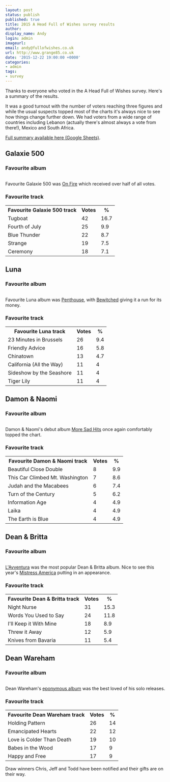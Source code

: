 ```yaml
---
layout: post
status: publish
published: true
title: 2015 A Head Full of Wishes survey results
author:
display_name: Andy
login: admin
imageurl:
email: andy@fullofwishes.co.uk
url: http://www.grange85.co.uk
date: '2015-12-22 19:00:00 +0000'
categories:
- admin
tags:
- survey
---
```

<p class="lead">Thanks to everyone who voted in the A Head Full of Wishes survey. Here's a summary of the results.</p>

<p>It was a good turnout with the number of voters reaching three figures and while the usual suspects topped most of the charts it's always nice to see how things change further down. We had voters from a wide range of countries including Lebanon (actually there's almost always a vote from there!), Mexico and South Africa.</p>

<p><a href="https://docs.google.com/spreadsheets/d/19GhMCRrmVpg7EjDVhPdZDfHF6TbovIYaA_Hk5HIxux8/edit?usp=sharing">Full summary available here (Google Sheets)</a>.</p>

<h2>Galaxie 500</h2>
<h3>Favourite album</h3>
<figure class="caption aligncenter"><img src="https://media.fullofwishes.co.uk/00-misc/survey-2015/survey-2015-galaxie-500.png" alt="" /><figcaption class="caption-text"></figcaption></figure>
<p>Favourite Galaxie 500 was <a href="https://db.fullofwishes.co.uk/galaxie-500/releases/galaxie-500-on-fire/">On Fire</a> which received over half of all votes.</p>
<h3>Favourite track</h3>
<table class="table table-striped">
<tr><th>Favourite Galaxie 500 track</th>	<th>Votes</th>	<th>%</th></tr>
<tr class="success"><td>Tugboat</td>	<td>42</td>	<td>16.7</td></tr>
<tr><td>Fourth of July</td>	<td>25</td>	<td>9.9</td></tr>
<tr><td>Blue Thunder</td>	<td>22</td>	<td>8.7</td></tr>
<tr><td>Strange</td>	<td>19</td>	<td>7.5</td></tr>
<tr><td>Ceremony</td>	<td>18</td>	<td>7.1</td></tr>
</table>
<h2>Luna</h2>
<h3>Favourite album</h3>
<figure class="caption aligncenter"><img src="https://media.fullofwishes.co.uk/00-misc/survey-2015/survey-2015-luna.png" alt="" /><figcaption class="caption-text"></figcaption></figure>
<p>Favourite Luna album was <a href="https://db.fullofwishes.co.uk/luna/releases/luna-penthouse/">Penthouse</a>, with <a href="https://db.fullofwishes.co.uk/luna/releases/luna-bewitched/">Bewitched</a> giving it a run for its money.</p>

<h3>Favourite track</h3>
<table class="table table-striped">
<tr><th>Favourite Luna track</th>	<th>Votes</th>	<th>%</th></tr>
<tr class="success"><td>23 Minutes in Brussels</td>	<td>26</td>	<td>9.4</td></tr>
<tr><td>Friendly Advice</td>	<td>16</td>	<td>5.8</td></tr>
<tr><td>Chinatown</td>	<td>13</td>	<td>4.7</td></tr>
<tr><td>California (All the Way)</td>	<td>11</td>	<td>4</td></tr>
<tr><td>Sideshow by the Seashore</td>	<td>11</td>	<td>4</td></tr>
<tr><td>Tiger Lily</td>	<td>11</td>	<td>4</td></tr>
</table>

<h2>Damon & Naomi</h2>
<h3>Favourite album</h3>
<figure class="caption aligncenter"><img src="https://media.fullofwishes.co.uk/00-misc/survey-2015/survey-2015-damon-and-naomi.png" alt="" /><figcaption class="caption-text"></figcaption></figure>
<p>Damon & Naomi's debut album <a href="https://db.fullofwishes.co.uk/damon-and-naomi/releases/damon-and-naomi-more-sad-hits/">More Sad Hits</a> once again comfortably topped the chart.</p>

<h3>Favourite track</h3>
<table class="table table-striped">
<tr><th>Favourite Damon & Naomi track</th>	<th>Votes</th>	<th>%</th></tr>
<tr class="success"><td>Beautiful Close Double</td>	<td>8</td>	<td>9.9</td></tr>
<tr><td>This Car Climbed Mt. Washington</td>	<td>7</td>	<td>8.6</td></tr>
<tr><td>Judah and the Macabees</td>	<td>6</td>	<td>7.4</td></tr>
<tr><td>Turn of the Century</td>	<td>5</td>	<td>6.2</td></tr>
<tr><td>Information Age</td>	<td>4</td>	<td>4.9</td></tr>
<tr><td>Laika</td>	<td>4</td>	<td>4.9</td></tr>
<tr><td>The Earth is Blue</td>	<td>4</td>	<td>4.9</td></tr>
</table>

<h2>Dean & Britta</h2>
<h3>Favourite album</h3>
<figure class="caption aligncenter"><img src="https://media.fullofwishes.co.uk/00-misc/survey-2015/survey-2015-dean-and-britta.png" alt="" /><figcaption class="caption-text"></figcaption></figure>
<p><a href="https://db.fullofwishes.co.uk/dean-and-britta/releases/dean-and-britta-lavventura/">L'Avventura</a> was the most popular Dean & Britta album. Nice to see this year's <a href="https://db.fullofwishes.co.uk/dean-and-britta/releases/dean-and-britta-mistress-america/">Mistress America</a> putting in an appearance.</p>
<h3>Favourite track</h3>

<table class="table table-striped">
<tr><th>Favourite Dean & Britta track</th>	<th>Votes</th>	<th>%</th></tr>
<tr class="success"><td>Night Nurse</td>	<td>31</td>	<td>15.3</td></tr>
<tr><td>Words You Used to Say</td>	<td>24</td>	<td>11.8</td></tr>
<tr><td>I'll Keep it With Mine</td>	<td>18</td>	<td>8.9</td></tr>
<tr><td>Threw it Away</td>	<td>12</td>	<td>5.9</td></tr>
<tr><td>Knives from Bavaria</td>	<td>11</td>	<td>5.4</td></tr>
</table>


<h2>Dean Wareham</h2>
<h3>Favourite album</h3>
<figure class="caption aligncenter"><img src="https://media.fullofwishes.co.uk/00-misc/survey-2015/survey-2015-dean-wareham.png" alt="" /><figcaption class="caption-text"></figcaption></figure>
<p>Dean Wareham's <a href="https://db.fullofwishes.co.uk/dean-wareham/releases/dean-wareham-dean-wareham/">eponymous album</a> was the best loved of his solo releases.</p>
<h3>Favourite track</h3>

<table class="table table-striped">
<tr><th>Favourite Dean Wareham track</th>	<th>Votes</th>	<th>%</th></tr>
<tr class="success"><td>Holding Pattern</td>	<td>26</td>	<td>14</td></tr>
<tr><td>Emancipated Hearts</td>	<td>22</td>	<td>12</td></tr>
<tr><td>Love is Colder Than Death</td>	<td>19</td>	<td>10</td></tr>
<tr><td>Babes in the Wood</td>	<td>17</td>	<td>9</td></tr>
<tr><td>Happy and Free</td>	<td>17</td>	<td>9</td></tr>
</table>

<p>Draw winners Chris, Jeff and Todd have been notified and their gifts are on their way.</p>
